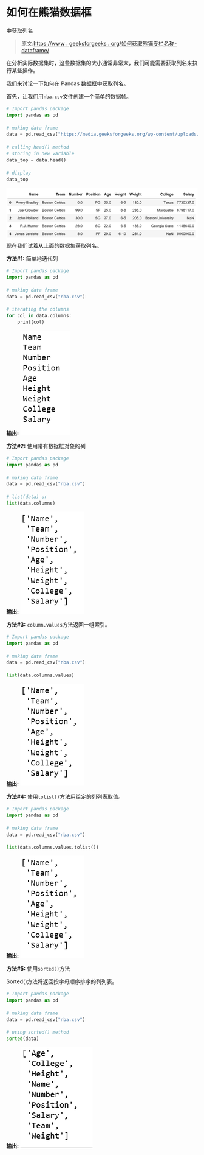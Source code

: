 # 如何在熊猫数据框

中获取列名

> 原文:[https://www . geeksforgeeks . org/如何获取熊猫专栏名称-dataframe/](https://www.geeksforgeeks.org/how-to-get-column-names-in-pandas-dataframe/)

在分析实际数据集时，这些数据集的大小通常非常大，我们可能需要获取列名来执行某些操作。

我们来讨论一下如何在 Pandas [数据框](https://www.geeksforgeeks.org/python-pandas-dataframe/)中获取列名。

首先，让我们用`nba.csv`文件创建一个简单的数据帧。

```py
# Import pandas package 
import pandas as pd 

# making data frame 
data = pd.read_csv("https://media.geeksforgeeks.org/wp-content/uploads/nba.csv") 

# calling head() method  
# storing in new variable 
data_top = data.head() 

# display 
data_top 
```

![](img/c6e37712826cf91048ace6ca0dce514e.png)
现在我们试着从上面的数据集获取列名。

**方法#1:** 简单地迭代列

```py
# Import pandas package 
import pandas as pd 

# making data frame 
data = pd.read_csv("nba.csv") 

# iterating the columns
for col in data.columns:
    print(col)
```

**输出:**
![](img/738962a8bba47a090e0a06bbffda8e3a.png)

**方法#2:** 使用带有数据框对象的列

```py
# Import pandas package 
import pandas as pd 

# making data frame 
data = pd.read_csv("nba.csv") 

# list(data) or
list(data.columns)
```

**输出:**
![](img/33980202a0634a5cfb29c3b9db880f7f.png)

**方法#3:** `column.values`方法返回一组索引。

```py
# Import pandas package 
import pandas as pd 

# making data frame 
data = pd.read_csv("nba.csv") 

list(data.columns.values)
```

**输出:**
![](img/33980202a0634a5cfb29c3b9db880f7f.png)

**方法#4:** 使用`tolist()`方法用给定的列列表取值。

```py
# Import pandas package 
import pandas as pd 

# making data frame 
data = pd.read_csv("nba.csv") 

list(data.columns.values.tolist())
```

**输出:**
![](img/33980202a0634a5cfb29c3b9db880f7f.png)

**方法#5:** 使用`sorted()`方法

Sorted()方法将返回按字母顺序排序的列列表。

```py
# Import pandas package 
import pandas as pd 

# making data frame 
data = pd.read_csv("nba.csv") 

# using sorted() method
sorted(data)
```

**输出:**
![](img/f04f408affceb45702bf20786d2a8e48.png)